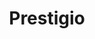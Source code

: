 ---
title: "Prestigio"
url: /ciudad-autonoma-de-buenos-aires/prestigio-avenida-santa-fe/
shop: pintura
---